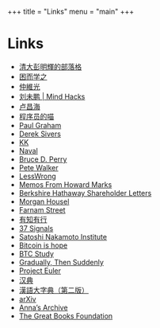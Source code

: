 +++
title = "Links"
menu = "main"
+++

# Links

* [清大彭明輝的部落格](https://mhperng.blogspot.com/)
* [困而学之](https://caminodetexas.substack.com/)
* [仲維光](https://zhongweiguang2020.blogspot.com/)
* [刘未鹏 | Mind Hacks](https://mindhacks.cn/)
* [卢昌海](https://changhai.org/)
* [程序员的喵](https://catcoding.me/)
* [Paul Graham](http://www.paulgraham.com/)
* [Derek Sivers](https://sive.rs/)
* [KK](https://kk.org/kk/)
* [Naval](https://nav.al)
* [Bruce D. Perry](https://www.bdperry.com/)
* [Pete Walker](https://www.pete-walker.com/)
* [LessWrong](https://www.lesswrong.com/)
* [Memos From Howard Marks](https://www.oaktreecapital.com/insights/memos)
* [Berkshire Hathaway Shareholder Letters](http://www.berkshirehathaway.com/letters/letters.html)
* [Morgan Housel](https://collabfund.com/blog/)
* [Farnam Street](https://fs.blog/)
* [有知有行](https://youzhiyouxing.cn/)
* [37 Signals](https://37signals.com/)
* [Satoshi Nakamoto Institute](https://nakamotoinstitute.org/)
* [Bitcoin is hope](https://www.hope.com/)
* [BTC Study](https://www.btcstudy.org/)
* [Gradually, Then Suddenly](https://unchained.com/blog/category/gradually-then-suddenly/)
* [Project Euler](https://projecteuler.net/)
* [汉典](http://www.zdic.net/)
* [漢語大字典（第二版）](http://www.homeinmists.com/hd/index.html)
* [arXiv](https://arxiv.org/)
* [Anna’s Archive](https://annas-archive.org/)
* [The Great Books Foundation](https://www.greatbooks.org/)